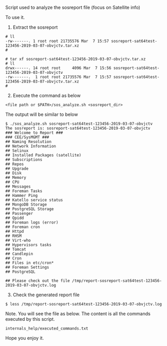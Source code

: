 Script used to analyze the sosreport file (focus on Satellite info)

To use it.

1. Extract the sosreport
```
# ll
-rw-------. 1 root root 21735576 Mar  7 15:57 sosreport-sat64test-123456-2019-03-07-obvjctv.tar.xz
#

# tar xf sosreport-sat64test-123456-2019-03-07-obvjctv.tar.xz 
# ll
drwx------. 14 root root     4096 Mar  7 15:56 sosreport-sat64test-123456-2019-03-07-obvjctv
-rw-------.  1 root root 21735576 Mar  7 15:57 sosreport-sat64test-123456-2019-03-07-obvjctv.tar.xz
# 
```
2. Execute the command as below 
```
<file path or $PATH>/sos_analyze.sh <sosreport_dir>
```
The output will be similar to below
```
$ ./sos_analyze.sh sosreport-sat64test-123456-2019-03-07-obvjctv
The sosreport is: sosreport-sat64test-123456-2019-03-07-obvjctv
### Welcome to Report ###
### CEE/SysMGMT ###
## Naming Resolution
## Network Information
## Selinux
## Installed Packages (satellite)
## Subscriptions
## Repos
## Upgrade
## Disk
## Memory
## CPU
## Messages
## Foreman Tasks
## Hammer Ping
## Katello service status
## MongoDB Storage
## PostgreSQL Storage
## Passenger
## Qpidd
## Foreman logs (error)
## Foreman cron
## Httpd
## RHSM
## Virt-who
## Hypervisors tasks
## Tomcat
## Candlepin
## Cron
## Files in etc/cron*
## Foreman Settings
## PostgreSQL

## Please check out the file /tmp/report-sosreport-sat64test-123456-2019-03-07-obvjctv.log
```
3. Check the generated report file
```
$ less /tmp/report-sosreport-sat64test-123456-2019-03-07-obvjctv.log
```


Note. You will see the file as below. The content is all the commands executed by this script.
```
internals_help/executed_commands.txt
```

Hope you enjoy it.
